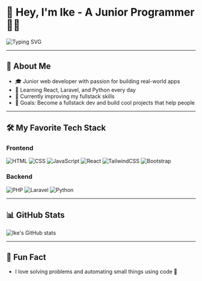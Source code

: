 # 👋 Hey, I'm Ike - A Junior Programmer 👨‍💻

![Typing SVG](https://readme-typing-svg.demolab.com?font=Fira+Code&duration=4000&pause=1000&color=4DA8DA&center=true&vCenter=true&width=435&lines=Hey+I'm+Ike+Belida;I+am+a+Junior+Programmer+%F0%9F%9A%80)

---

## 🚀 About Me

- 🎓 Junior web developer with passion for building real-world apps
- 🧠 Learning React, Laravel, and Python every day
- 🌱 Currently improving my fullstack skills
- 🎯 Goals: Become a fullstack dev and build cool projects that help people

---

## 🛠 My Favorite Tech Stack

### Frontend
![HTML](https://img.shields.io/badge/HTML5-E34F26?style=for-the-badge&logo=html5&logoColor=white)
![CSS](https://img.shields.io/badge/CSS3-1572B6?style=for-the-badge&logo=css3&logoColor=white)
![JavaScript](https://img.shields.io/badge/JavaScript-F7DF1E?style=for-the-badge&logo=javascript&logoColor=black)
![React](https://img.shields.io/badge/React-20232A?style=for-the-badge&logo=react&logoColor=61DAFB)
![TailwindCSS](https://img.shields.io/badge/Tailwind_CSS-38B2AC?style=for-the-badge&logo=tailwind-css&logoColor=white)
![Bootstrap](https://img.shields.io/badge/Bootstrap-563D7C?style=for-the-badge&logo=bootstrap&logoColor=white)

### Backend
![PHP](https://img.shields.io/badge/PHP-777BB4?style=for-the-badge&logo=php&logoColor=white)
![Laravel](https://img.shields.io/badge/Laravel-FF2D20?style=for-the-badge&logo=laravel&logoColor=white)
![Python](https://img.shields.io/badge/Python-3776AB?style=for-the-badge&logo=python&logoColor=white)

---

## 📊 GitHub Stats

![Ike's GitHub stats](https://github-readme-stats.vercel.app/api?username=your-github-username&show_icons=true&theme=radical)

---

## 🎯 Fun Fact

- I love solving problems and automating small things using code 🤖

